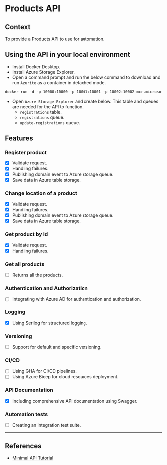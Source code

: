 # Products API

## Context
To provide a Products API to use for automation.

## Using the API in your local environment
* Install Docker Desktop.
* Install Azure Storage Explorer.
* Open a command prompt and run the below command to download and run `Azurite` as a container in detached mode.

```dockerfile
docker run -d -p 10000:10000 -p 10001:10001 -p 10002:10002 mcr.microsoft.com/azure-storage/azurite
```
* Open `Azure Storage Explorer` and create below. This table and queues are needed for the API to function.
  * `registrations` table.
  * `registrations` queue.
  * `update-registrations` queue.

## Features

### Register product
- [x] Validate request.
- [x] Handling failures.
- [x] Publishing domain event to Azure storage queue.
- [x] Save data in Azure table storage.

### Change location of a product
- [x] Validate request.
- [x] Handling failures.
- [x] Publishing domain event to Azure storage queue.
- [x] Save data in Azure table storage.

### Get product by id
- [x] Validate request.
- [x] Handling failures.

### Get all products
- [ ] Returns all the products.

### Authentication and Authorization
- [ ] Integrating with Azure AD for authentication and authorization.

### Logging
- [x] Using Serilog for structured logging.

### Versioning
- [ ] Support for default and specific versioning.

### CI/CD
- [ ] Using GHA for CI/CD pipelines.
- [ ] Using Azure Bicep for cloud resources deployment.

### API Documentation
- [x] Including comprehensive API documentation using Swagger.

### Automation tests
- [ ] Creating an integration test suite.

---

## References

* [Minimal API Tutorial](https://learn.microsoft.com/en-us/aspnet/core/tutorials/min-web-api?view=aspnetcore-7.0&tabs=visual-studio)


